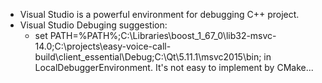 - Visual Studio is a powerful environment for debugging C++ project.
- Visual Studio Debuging suggestion:
  - set PATH=%PATH%;C:\Libraries\boost_1_67_0\lib32-msvc-14.0;C:\projects\easy-voice-call-build\client_essential\Debug;C:\Qt\5.11.1\msvc2015\bin; in LocalDebuggerEnvironment. It's not easy to implement by CMake...